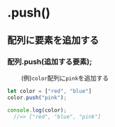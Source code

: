 # .push()
  
## 配列に要素を追加する
### 配列.push(追加する要素);
　　
(例)`color`配列に`pink`を追加する
```js
let color = ["red", "blue"]
color.push("pink");

console.log(color);
  //=> ["red", "blue", "pink"]
  
